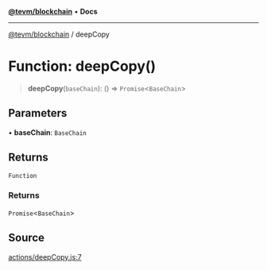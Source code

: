 [**@tevm/blockchain**](../README.md) • **Docs**

***

[@tevm/blockchain](../globals.md) / deepCopy

# Function: deepCopy()

> **deepCopy**(`baseChain`): () => `Promise`\<`BaseChain`\>

## Parameters

• **baseChain**: `BaseChain`

## Returns

`Function`

### Returns

`Promise`\<`BaseChain`\>

## Source

[actions/deepCopy.js:7](https://github.com/evmts/tevm-monorepo/blob/main/packages/blockchain/src/actions/deepCopy.js#L7)
